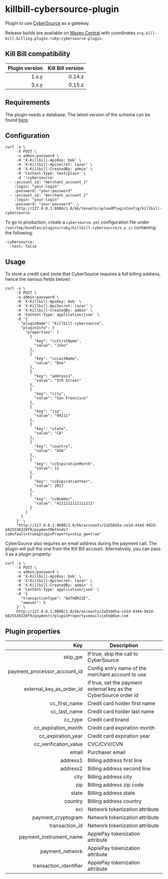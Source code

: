 killbill-cybersource-plugin
===========================

Plugin to use [CyberSource](http://www.cybersource.com/) as a gateway.

Release builds are available on [Maven Central](http://search.maven.org/#search%7Cga%7C1%7Cg%3A%22org.kill-bill.billing.plugin.ruby%22%20AND%20a%3A%22cybersource-plugin%22) with coordinates `org.kill-bill.billing.plugin.ruby:cybersource-plugin`.

Kill Bill compatibility
-----------------------

| Plugin version | Kill Bill version |
| -------------: | ----------------: |
| 1.x.y          | 0.14.z            |
| 3.x.y          | 0.15.z            |

Requirements
------------

The plugin needs a database. The latest version of the schema can be found [here](https://github.com/killbill/killbill-cybersource-plugin/blob/master/db/ddl.sql).

Configuration
-------------

```
curl -v \
     -X POST \
     -u admin:password \
     -H 'X-Killbill-ApiKey: bob' \
     -H 'X-Killbill-ApiSecret: lazar' \
     -H 'X-Killbill-CreatedBy: admin' \
     -H 'Content-Type: text/plain' \
     -d ':cybersource:
  - :account_id: "merchant_account_1"
    :login: "your-login"
    :password: "your-password"
  - :account_id: "merchant_account_2"
    :login: "your-login"
    :password: "your-password"' \
     http://127.0.0.1:8080/1.0/kb/tenants/uploadPluginConfig/killbill-cybersource
```

To go to production, create a `cybersource.yml` configuration file under `/var/tmp/bundles/plugins/ruby/killbill-cybersource/x.y.z/` containing the following:

```
:cybersource:
  :test: false
```

Usage
-----

To store a credit card (note that CyberSource requires a full billing address, hence the various fields below):

```
curl -v \
     -X POST \
     -u admin:password \
     -H 'X-Killbill-ApiKey: bob' \
     -H 'X-Killbill-ApiSecret: lazar' \
     -H 'X-Killbill-CreatedBy: admin' \
     -H 'Content-Type: application/json' \
     -d '{
       "pluginName": "killbill-cybersource",
       "pluginInfo": {
         "properties": [
           {
             "key": "ccFirstName",
             "value": "John"
           },
           {
             "key": "ccLastName",
             "value": "Doe"
           },
           {
             "key": "address1",
             "value": "5th Street"
           },
           {
             "key": "city",
             "value": "San Francisco"
           },
           {
             "key": "zip",
             "value": "94111"
           },
           {
             "key": "state",
             "value": "CA"
           },
           {
             "key": "country",
             "value": "USA"
           },
           {
             "key": "ccExpirationMonth",
             "value": 12
           },
           {
             "key": "ccExpirationYear",
             "value": 2017
           },
           {
             "key": "ccNumber",
             "value": "4111111111111111"
           }
         ]
       }
     }' \
     "http://127.0.0.1:8080/1.0/kb/accounts/2a55045a-ce1d-4344-942d-b825536328f9/paymentMethods?isDefault=true&pluginProperty=skip_gw=true"
```

CyberSource also requires an email address during the payment call. The plugin will pull the one from the Kill Bill account. Alternatively, you can pass it as a plugin property:

```
curl -v \
     -X POST \
     -u admin:password \
     -H 'X-Killbill-ApiKey: bob' \
     -H 'X-Killbill-ApiSecret: lazar' \
     -H 'X-Killbill-CreatedBy: admin' \
     -H 'Content-Type: application/json' \
     -d '{
       "transactionType": "AUTHORIZE",
       "amount": 5
     }' \
     http://127.0.0.1:8080/1.0/kb/accounts/2a55045a-ce1d-4344-942d-b825536328f9/payments?pluginProperty=email=john@doe.com
```

Plugin properties
-----------------

| Key                          | Description                                                       |
| ---------------------------: | ----------------------------------------------------------------- |
| skip_gw                      | If true, skip the call to CyberSource                             |
| payment_processor_account_id | Config entry name of the merchant account to use                  |
| external_key_as_order_id     | If true, set the payment external key as the CyberSource order id |
| cc_first_name                | Credit card holder first name                                     |
| cc_last_name                 | Credit card holder last name                                      |
| cc_type                      | Credit card brand                                                 |
| cc_expiration_month          | Credit card expiration month                                      |
| cc_expiration_year           | Credit card expiration year                                       |
| cc_verification_value        | CVC/CVV/CVN                                                       |
| email                        | Purchaser email                                                   |
| address1                     | Billing address first line                                        |
| address2                     | Billing address second line                                       |
| city                         | Billing address city                                              |
| zip                          | Billing address zip code                                          |
| state                        | Billing address state                                             |
| country                      | Billing address country                                           |
| eci                          | Network tokenization attribute                                    |
| payment_cryptogram           | Network tokenization attribute                                    |
| transaction_id               | Network tokenization attribute                                    |
| payment_instrument_name      | ApplePay tokenization attribute                                   |
| payment_network              | ApplePay tokenization attribute                                   |
| transaction_identifier       | ApplePay tokenization attribute                                   |
